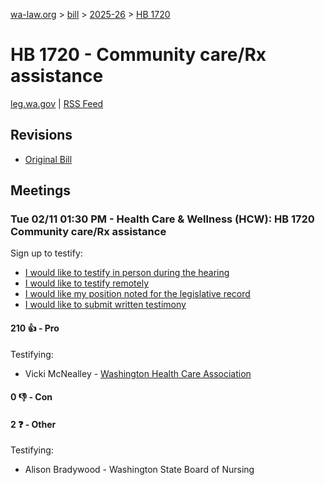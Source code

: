 [wa-law.org](/) > [bill](/bill/) > [2025-26](/bill/2025-26/) > [HB 1720](/bill/2025-26/hb/1720/)

# HB 1720 - Community care/Rx assistance
[leg.wa.gov](https://app.leg.wa.gov/billsummary?BillNumber=1720&Year=2025&Initiative=false) | [RSS Feed](./rss.xml)

## Revisions
* [Original Bill](1/)

## Meetings
### Tue 02/11 01:30 PM - Health Care & Wellness (HCW): HB 1720 Community care/Rx assistance
Sign up to testify:
* [I would like to testify in person during the hearing](https://app.leg.wa.gov/csi/Testifier/Add?chamber=House&mId=32710&aId=163178&caId=25612&tId=1)
* [I would like to testify remotely](https://app.leg.wa.gov/csi/Testifier/Add?chamber=House&mId=32710&aId=163178&caId=25612&tId=2)
* [I would like my position noted for the legislative record](https://app.leg.wa.gov/csi/Testifier/Add?chamber=House&mId=32710&aId=163178&caId=25612&tId=3)
* [I would like to submit written testimony](https://app.leg.wa.gov/csi/Testifier/Add?chamber=House&mId=32710&aId=163178&caId=25612&tId=4)

#### 210 👍 - Pro
Testifying:
* Vicki McNealley - [Washington Health Care Association](/org/washington_health_care_association/)

#### 0 👎 - Con

#### 2 ❓ - Other
Testifying:
* Alison Bradywood - Washington State Board of Nursing
